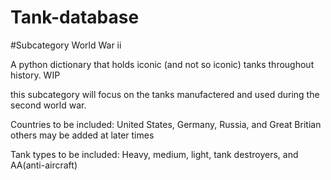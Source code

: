 # Tank-database
#Subcategory World War ii

A python dictionary that holds iconic (and not so iconic) tanks throughout history. WIP

this subcategory will focus on the tanks manufactered and used during the second world war.

Countries to be included: United States, Germany, Russia, and Great Britian others may be added at later times

Tank types to be included: Heavy, medium, light, tank destroyers, and AA(anti-aircraft)
